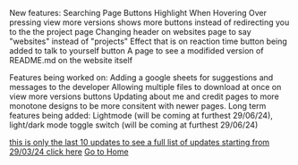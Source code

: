 New features:
    Searching
    Page Buttons Highlight When Hovering Over
    pressing view more versions shows more buttons instead of redirecting you to the the project page
    Changing header on websites page to say "websites" instead of "projects"
    Effect that is on reaction time button being added to talk to yourself button
    A page to see a modifided version of README.md on the website itself

Features being worked on:
    Adding a google sheets for suggestions and messages to the developer
    Allowing multiple files to download at once on view more versions buttons
    Updating about me and credit pages to more monotone designs to be more consitent with newer pages.
Long term features being added:
    Lightmode (will be coming at furthest 29/06/24),
    light/dark mode toggle switch (will be coming at furthest 29/06/24)


[this is only the last 10 updates to see a full list of updates starting from 29/03/24 click here](updatelog)
[Go to Home](index)
